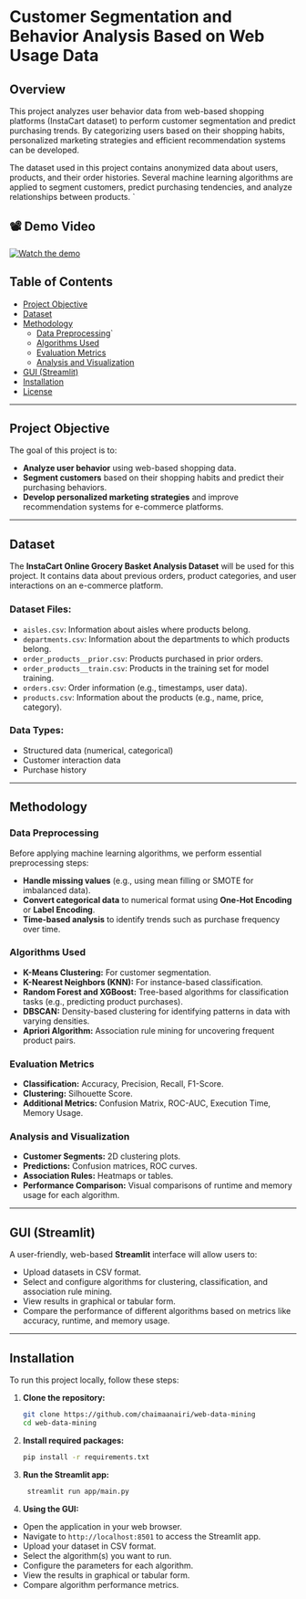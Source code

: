 # Customer Segmentation and Behavior Analysis Based on Web Usage Data

## Overview
This project analyzes user behavior data from web-based shopping platforms (InstaCart dataset) to perform customer segmentation and predict purchasing trends. By categorizing users based on their shopping habits, personalized marketing strategies and efficient recommendation systems can be developed. 

The dataset used in this project contains anonymized data about users, products, and their order histories. Several machine learning algorithms are applied to segment customers, predict purchasing tendencies, and analyze relationships between products.
`
## 📽️ Demo Video
[![Watch the demo](https://img.youtube.com/vi/UXlNFepDEIo/hqdefault.jpg)](https://www.youtube.com/watch?v=UXlNFepDEIo)

## Table of Contents
- [Project Objective](#project-objective)
- [Dataset](#dataset)
- [Methodology](#methodology)
  - [Data Preprocessing](#data-preprocessing)`
  - [Algorithms Used](#algorithms-used)
  - [Evaluation Metrics](#evaluation-metrics)
  - [Analysis and Visualization](#analysis-and-visualization)
- [GUI (Streamlit)](#gui-streamlit)
- [Installation](#installation)
- [License](#license)

---

## Project Objective
The goal of this project is to:
- **Analyze user behavior** using web-based shopping data.
- **Segment customers** based on their shopping habits and predict their purchasing behaviors.
- **Develop personalized marketing strategies** and improve recommendation systems for e-commerce platforms.

---

## Dataset
The **InstaCart Online Grocery Basket Analysis Dataset** will be used for this project. It contains data about previous orders, product categories, and user interactions on an e-commerce platform.

### Dataset Files:
- `aisles.csv`: Information about aisles where products belong.
- `departments.csv`: Information about the departments to which products belong.
- `order_products__prior.csv`: Products purchased in prior orders.
- `order_products__train.csv`: Products in the training set for model training.
- `orders.csv`: Order information (e.g., timestamps, user data).
- `products.csv`: Information about the products (e.g., name, price, category).

### Data Types:
- Structured data (numerical, categorical)
- Customer interaction data
- Purchase history

---

## Methodology

### Data Preprocessing
Before applying machine learning algorithms, we perform essential preprocessing steps:
- **Handle missing values** (e.g., using mean filling or SMOTE for imbalanced data).
- **Convert categorical data** to numerical format using **One-Hot Encoding** or **Label Encoding**.
- **Time-based analysis** to identify trends such as purchase frequency over time.

### Algorithms Used
- **K-Means Clustering:** For customer segmentation.
- **K-Nearest Neighbors (KNN):** For instance-based classification.
- **Random Forest and XGBoost:** Tree-based algorithms for classification tasks (e.g., predicting product purchases).
- **DBSCAN:** Density-based clustering for identifying patterns in data with varying densities.
- **Apriori Algorithm:** Association rule mining for uncovering frequent product pairs.

### Evaluation Metrics
- **Classification:** Accuracy, Precision, Recall, F1-Score.
- **Clustering:** Silhouette Score.
- **Additional Metrics:** Confusion Matrix, ROC-AUC, Execution Time, Memory Usage.

### Analysis and Visualization
- **Customer Segments:** 2D clustering plots.
- **Predictions:** Confusion matrices, ROC curves.
- **Association Rules:** Heatmaps or tables.
- **Performance Comparison:** Visual comparisons of runtime and memory usage for each algorithm.

---

## GUI (Streamlit)
A user-friendly, web-based **Streamlit** interface will allow users to:
- Upload datasets in CSV format.
- Select and configure algorithms for clustering, classification, and association rule mining.
- View results in graphical or tabular form.
- Compare the performance of different algorithms based on metrics like accuracy, runtime, and memory usage.

---

## Installation

To run this project locally, follow these steps:

1. **Clone the repository:**
   ```bash
   git clone https://github.com/chaimaanairi/web-data-mining
   cd web-data-mining
   
   
2. **Install required packages:**
   ```bash
   pip install -r requirements.txt
   ```

3. **Run the Streamlit app:**
   ```bash
    streamlit run app/main.py
    ```

4. **Using the GUI:**
- Open the application in your web browser.
- Navigate to `http://localhost:8501` to access the Streamlit app.
- Upload your dataset in CSV format.
- Select the algorithm(s) you want to run.
- Configure the parameters for each algorithm.
- View the results in graphical or tabular form.
- Compare algorithm performance metrics.

